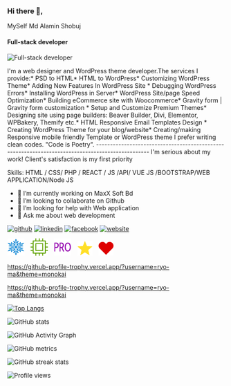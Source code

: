 
### Hi there 👋,
MySelf  Md Alamin Shobuj
#### Full-stack developer 
![Full-stack developer ](https://media-exp1.licdn.com/dms/image/C4E03AQHIfJPsL5mnOw/profile-displayphoto-shrink_200_200/0/1646068411253?e=1652313600&v=beta&t=y_yoUu3hPWH_hUrUZFe79UlCKSSUpkZhFOZheW-beNU)

I'm a web designer and WordPress theme developer.The services I provide:* PSD to HTML* HTML to WordPress* Customizing WordPress Theme* Adding New Features In WordPress Site * Debugging WordPress Errors* Installing WordPress in Server* WordPress Site/page Speed Optimization* Building eCommerce site with Woocommerce* Gravity form | Gravity form customization * Setup and Customize Premium Themes* Designing site using page builders: Beaver Builder, Divi, Elementor, WPBakery, Themify etc.* HTML Responsive Email Templates Design * Creating WordPress Theme for your blog/website* Creating/making Responsive mobile friendly Template or WordPress theme I prefer writing clean codes. "Code is Poetry". ------------------------------------------------------------------------------------------------- I'm serious about my work! Client's satisfaction is my first priority

Skills:  HTML / CSS/ PHP / REACT / JS /API/ VUE JS /BOOTSTRAP/WEB APPLICATION/Node JS 

- 🔭 I’m currently working on MaxX Soft Bd 
- 👯 I’m looking to collaborate on Github 
- 🤔 I’m looking for help with Web application 
- 💬 Ask me about web development 


[<img src='https://cdn.jsdelivr.net/npm/simple-icons@3.0.1/icons/github.svg' alt='github' height='40'>](https://github.com/https://github.com/Md-Alamin-Shobuj)  [<img src='https://cdn.jsdelivr.net/npm/simple-icons@3.0.1/icons/linkedin.svg' alt='linkedin' height='40'>](https://www.linkedin.com/in/https://www.linkedin.com/in/alamin-hosen-91245b229//)  [<img src='https://cdn.jsdelivr.net/npm/simple-icons@3.0.1/icons/facebook.svg' alt='facebook' height='40'>](https://www.facebook.com/https://www.facebook.com/md.hemelislam.momin)  [<img src='https://cdn.jsdelivr.net/npm/simple-icons@3.0.1/icons/icloud.svg' alt='website' height='40'>](https://maxxsoftbd.com/)  

<a href='https://archiveprogram.github.com/'><img src='https://raw.githubusercontent.com/acervenky/animated-github-badges/master/assets/acbadge.gif' width='40' height='40'></a> <a href='https://docs.github.com/en/developers'><img src='https://raw.githubusercontent.com/acervenky/animated-github-badges/master/assets/devbadge.gif' width='40' height='40'></a> <a href='https://github.com/pricing'><img src='https://raw.githubusercontent.com/acervenky/animated-github-badges/master/assets/pro.gif' width='40' height='40'></a> <a href='https://stars.github.com/'><img src='https://raw.githubusercontent.com/acervenky/animated-github-badges/master/assets/starbadge.gif' width='35' height='35'></a> <a href='https://docs.github.com/en/github/supporting-the-open-source-community-with-github-sponsors'><img src='https://raw.githubusercontent.com/acervenky/animated-github-badges/master/assets/sponsorbadge.gif' width='35' height='35'></a> 

https://github-profile-trophy.vercel.app/?username=ryo-ma&theme=monokai

https://github-profile-trophy.vercel.app/?username=ryo-ma&theme=monokai

[![Top Langs](https://github-readme-stats.vercel.app/api/top-langs/?username=https://github.com/Md-Alamin-Shobuj)](https://github.com/anuraghazra/github-readme-stats)

![GitHub stats](https://github-readme-stats.vercel.app/api?username=https://github.com/Md-Alamin-Shobuj&show_icons=true&count_private=true)  

![GitHub Activity Graph](https://activity-graph.herokuapp.com/graph?username=https://github.com/Md-Alamin-Shobuj)  

![GitHub metrics](https://metrics.lecoq.io/https://github.com/Md-Alamin-Shobuj)  

![GitHub streak stats](https://github-readme-streak-stats.herokuapp.com/?user=https://github.com/Md-Alamin-Shobuj)  

![Profile views](https://gpvc.arturio.dev/https://github.com/Md-Alamin-Shobuj)  



